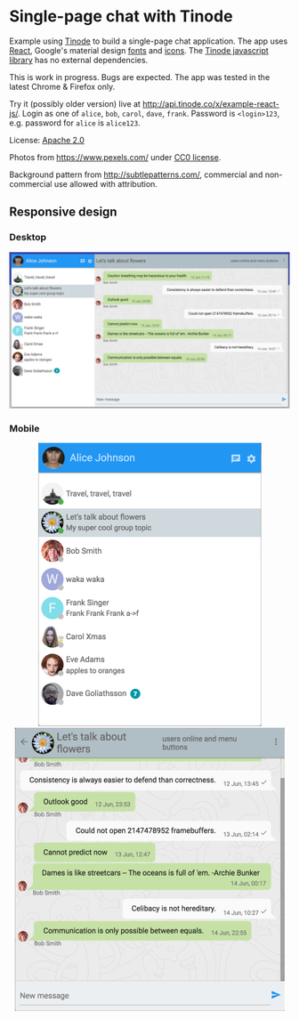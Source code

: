 # Single-page chat with Tinode

Example using [Tinode](https://github.com/tinode/chat/) to build a single-page chat application. The app uses
[React](https://facebook.github.io/react/), Google's material design [fonts](https://www.google.com/fonts/)
and [icons](https://google.github.io/material-design-icons/#icon-font-for-the-web). The [Tinode javascript library](https://github.com/tinode/tinode-js/) has no external dependencies.

This is work in progress. Bugs are expected. The app was tested in the latest Chrome & Firefox only.

Try it (possibly older version) live at http://api.tinode.co/x/example-react-js/. Login as one of `alice`, `bob`, `carol`, `dave`, `frank`. Password is `<login>123`, e.g. password for `alice` is `alice123`.

License: [Apache 2.0](http://www.apache.org/licenses/LICENSE-2.0)

Photos from https://www.pexels.com/ under [CC0 license](https://www.pexels.com/photo-license/).

Background pattern from http://subtlepatterns.com/, commercial and non-commercial use allowed with attribution.

## Responsive design

### Desktop

<p align="center">
  <img src="web-desktop.png" alt="Desktop web: full app" width=540 />
</p>

### Mobile

<p align="center" nowrap>
  <img src="web-mobile-contacts.png" alt="Mobile web: contacts" width=401 />
  <img src="web-mobile-chat.png" alt="Mobile web: chat" width=485 />
</p>
